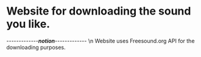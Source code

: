 # Website for downloading the sound you like.

-------------*******notion*******-------------
\n Website uses Freesound.org API for the downloading purposes.
